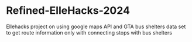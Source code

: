 # Refined-ElleHacks-2024

Ellehacks project on using google maps API and GTA bus shelters data set to get route information only with connecting stops with bus shelters
